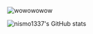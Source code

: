 ![wowowowow](https://cdn.discordapp.com/attachments/807370490389856299/1087900596373295164/standard.gif)

![nismo1337's GitHub stats](https://github-readme-stats.vercel.app/api?username=nismo1337)


<!--
**nismo1337/nismo1337** is a ✨ _special_ ✨ repository because its `README.md` (this file) appears on your GitHub profile.

Here are some ideas to get you started:

- 🔭 I’m currently working on ...
- 🌱 I’m currently learning ...
- 👯 I’m looking to collaborate on ...
- 🤔 I’m looking for help with ...
- 💬 Ask me about ...
- 📫 How to reach me: ...
- 😄 Pronouns: ...
- ⚡ Fun fact: ...
-->
